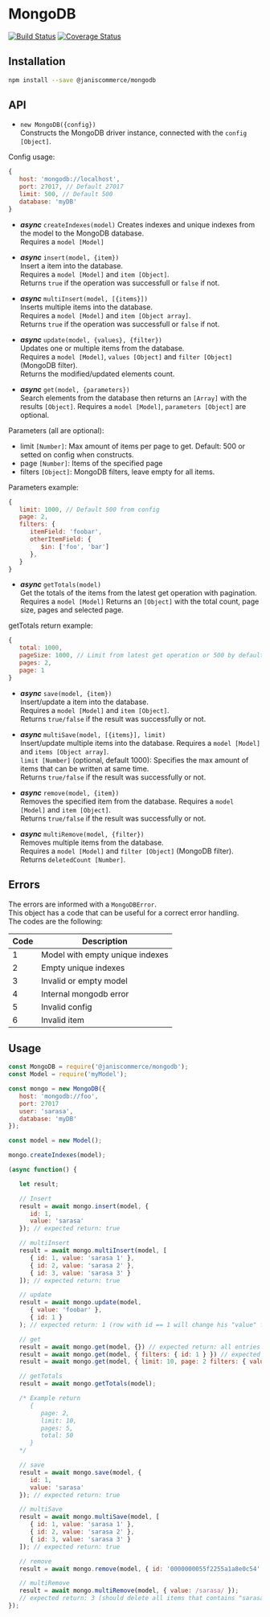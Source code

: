 # MongoDB

[![Build Status](https://travis-ci.org/janis-commerce/mongodb.svg?branch=JCN-50-mongodb)](https://travis-ci.org/janis-commerce/mongodb)
[![Coverage Status](https://coveralls.io/repos/github/janis-commerce/mongodb/badge.svg?branch=JCN-50-mongodb)](https://coveralls.io/github/janis-commerce/mongodb?branch=JCN-50-mongodb)

## Installation

```sh
npm install --save @janiscommerce/mongodb
```

## API

- `new MongoDB({config})`  
Constructs the MongoDB driver instance, connected with the `config [Object]`. 

Config usage:
```js
{
   host: 'mongodb://localhost',
   port: 27017, // Default 27017
   limit: 500, // Default 500
   database: 'myDB'
}
```

- ***async*** `createIndexes(model)`
Creates indexes and unique indexes from the model to the MongoDB database.  
Requires a `model [Model]`  

- ***async*** `insert(model, {item})`  
Insert a item into the database.  
Requires a `model [Model]` and `item [Object]`.  
Returns `true` if the operation was successfull or `false` if not.  

- ***async*** `multiInsert(model, [{items}])`  
Inserts multiple items into the database.  
Requires a `model [Model]` and `item [Object array]`.  
Returns `true` if the operation was successfull or `false` if not.  

- ***async*** `update(model, {values}, {filter})`  
Updates one or multiple items from the database.  
Requires a `model [Model]`, `values [Object]` and `filter [Object]` (MongoDB filter).  
Returns the modified/updated elements count.  

- ***async*** `get(model, {parameters})`  
Search elements from the database then returns an `[Array]` with the results `[Object]`.
Requires a `model [Model]`, `parameters [Object]` are optional. 

Parameters (all are optional):
- limit `[Number]`: Max amount of items per page to get. Default: 500 or setted on config when constructs.
- page `[Number]`: Items of the specified page
- filters `[Object]`: MongoDB filters, leave empty for all items.

Parameters example:
```js
{
   limit: 1000, // Default 500 from config
   page: 2,
   filters: {
      itemField: 'foobar',
      otherItemField: {
         $in: ['foo', 'bar']
      },
   }
}
```

- ***async*** `getTotals(model)`  
Get the totals of the items from the latest get operation with pagination.
Requires a `model [Model]`
Returns an `[Object]` with the total count, page size, pages and selected page.  

getTotals return example:
```js
{
   total: 1000,
   pageSize: 1000, // Limit from latest get operation or 500 by default
   pages: 2,
   page: 1
}
```

- ***async*** `save(model, {item})`  
Insert/update a item into the database.  
Requires a `model [Model]` and `item [Object]`.  
Returns `true/false` if the result was successfully or not.  

- ***async*** `multiSave(model, [{items}], limit)`  
Insert/update multiple items into the database.
Requires a `model [Model]` and `items [Object array]`.  
`limit [Number]` (optional, default 1000): Specifies the max amount of items that can be written at same time.  
Returns `true/false` if the result was successfully or not.  

- ***async*** `remove(model, {item})`  
Removes the specified item from the database.
Requires a `model [Model]` and `item [Object]`.  
Returns `true/false` if the result was successfully or not.  

- ***async*** `multiRemove(model, {filter})`  
Removes multiple items from the database.  
Requires a `model [Model]` and `filter [Object]` (MongoDB filter).  
Returns `deletedCount [Number]`.  

## Errors

The errors are informed with a `MongoDBError`.  
This object has a code that can be useful for a correct error handling.  
The codes are the following:  

| Code | Description                    |
|------|--------------------------------|
| 1    | Model with empty unique indexes|
| 2    | Empty unique indexes           |
| 3    | Invalid or empty model         |
| 4    | Internal mongodb error         |
| 5    | Invalid config                 |
| 6    | Invalid item                   |

## Usage

```js
const MongoDB = require('@janiscommerce/mongodb');
const Model = require('myModel');

const mongo = new MongoDB({
   host: 'mongodb://foo',
   port: 27017
   user: 'sarasa',
   database: 'myDB'
});

const model = new Model();

mongo.createIndexes(model);

(async function() {

   let result;

   // Insert
   result = await mongo.insert(model, {
      id: 1,
      value: 'sarasa'
   }); // expected return: true

   // multiInsert
   result = await mongo.multiInsert(model, [
      { id: 1, value: 'sarasa 1' },
      { id: 2, value: 'sarasa 2' },
      { id: 3, value: 'sarasa 3' }
   ]); // expected return: true

   // update
   result = await mongo.update(model,
      { value: 'foobar' },
      { id: 1 }
   ); // expected return: 1 (row with id == 1 will change his "value" from "sarasa" to "foobar")

   // get
   result = await mongo.get(model, {}) // expected return: all entries
   result = await mongo.get(model, { filters: { id: 1 } }) // expected return: row with id == 1
   result = await mongo.get(model, { limit: 10, page: 2 filters: { value: 'foo' } }) // expected return: page 2 of elements with value "foo" with a page size of 10 elements.

   // getTotals
   result = await mongo.getTotals(model);

   /* Example return
      {
         page: 2,
         limit: 10,
         pages: 5,
         total: 50
      }
   */

   // save
   result = await mongo.save(model, {
      id: 1,
      value: 'sarasa'
   }); // expected return: true

   // multiSave
   result = await mongo.multiSave(model, [
      { id: 1, value: 'sarasa 1' },
      { id: 2, value: 'sarasa 2' },
      { id: 3, value: 'sarasa 3' }
   ]); // expected return: true

   // remove
   result = await mongo.remove(model, { id: '0000000055f2255a1a8e0c54' }); // expected return: true

   // multiRemove
   result = await mongo.multiRemove(model, { value: /sarasa/ });
   // expected return: 3 (should delete all items that contains "sarasa" on "value" field).
});
```
